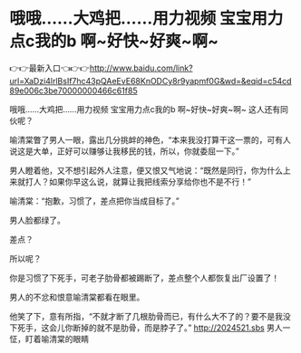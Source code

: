 # 哦哦……大鸡把……用力视频 宝宝用力点c我的b 啊~好快~好爽~啊~

👉👉最新入口👈👉👉http://www.baidu.com/link?url=XaDzi4lrlBsIf7hc43pQAeEvE68KnODCy8r9yapmf0G&wd=&eqid=c54cd89e006c3be70000000466c61f85

哦哦……大鸡把……用力视频 宝宝用力点c我的b 啊~好快~好爽~啊~
这人还有同伙呢？

喻清棠瞥了男人一眼，露出几分挑衅的神色，“本来我没打算干这一票的，可有人说这是大单，正好可以赚够让我移民的钱，所以，你就委屈一下。”

男人瞪着他，又不想引起外人注意，便又恨又气地说：“既然是同行，你为什么上来就打人？如果你早这么说，就算让我把线索分享给你也不是不行！”

喻清棠：“抱歉，习惯了，差点把你当成目标了。”

男人脸都绿了。

差点？

所以呢？

你是习惯了下死手，可老子肋骨都被踢断了，差点整个人都恢复出厂设置了！

男人的不忿和恨意喻清棠都看在眼里。

他笑了下，意有所指，“不就才断了几根肋骨而已，有什么大不了的？要不是我没下死手，这会儿你断掉的就不是肋骨，而是脖子了。”
http://2024521.sbs
男人一怔，盯着喻清棠的眼睛
